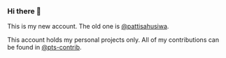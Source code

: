 ### Hi there 👋

This is my new account. The old one is [@pattisahusiwa](https://github.com/pattisahusiwa).

This account holds my personal projects only. All of my contributions can be found in [@pts-contrib](https://github.com/pts-contrib).

<!-- I am open to work as a remote developer. Feel free to contact me via [![](http://img.shields.io/badge/-Email-lightgrey?logo=gmail&style=flat&logoColor=white&color=D14836)](mailto:asispts+hire@gmail.com) -->
